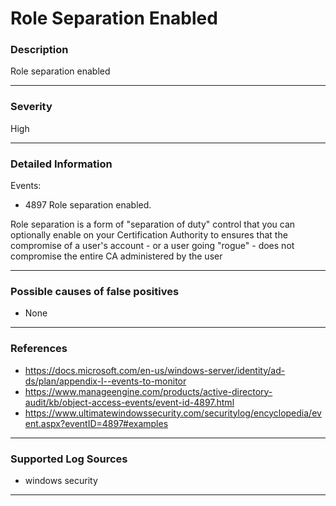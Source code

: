 # Role Separation Enabled
### Description

Role separation enabled

-------------------
### Severity

High

-------------------
### Detailed Information

Events:
  - 4897 Role separation enabled.

Role separation is a form of "separation of duty" control that you can optionally enable on your Certification Authority to ensures that the compromise of a user's account - or a user going "rogue" - does not compromise the entire CA administered by the user

-------------------
### Possible causes of false positives

- None

-------------------

### References

- https://docs.microsoft.com/en-us/windows-server/identity/ad-ds/plan/appendix-l--events-to-monitor 
- https://www.manageengine.com/products/active-directory-audit/kb/object-access-events/event-id-4897.html
- https://www.ultimatewindowssecurity.com/securitylog/encyclopedia/event.aspx?eventID=4897#examples

-------------------
### Supported Log Sources

- windows security

-------------------
